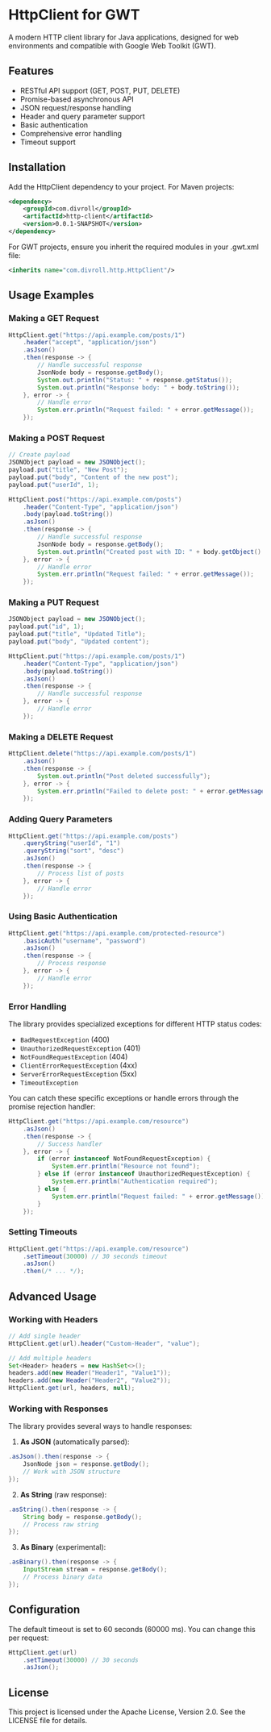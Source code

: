 # HttpClient for GWT

A modern HTTP client library for Java applications, designed for web environments and compatible with Google Web Toolkit (GWT).

## Features

- RESTful API support (GET, POST, PUT, DELETE)
- Promise-based asynchronous API
- JSON request/response handling
- Header and query parameter support
- Basic authentication
- Comprehensive error handling
- Timeout support

## Installation

Add the HttpClient dependency to your project. For Maven projects:

```xml
<dependency>
    <groupId>com.divroll</groupId>
    <artifactId>http-client</artifactId>
    <version>0.0.1-SNAPSHOT</version>
</dependency>
```

For GWT projects, ensure you inherit the required modules in your .gwt.xml file:

```xml
<inherits name="com.divroll.http.HttpClient"/>
```

## Usage Examples

### Making a GET Request

```java
HttpClient.get("https://api.example.com/posts/1")
    .header("accept", "application/json")
    .asJson()
    .then(response -> {
        // Handle successful response
        JsonNode body = response.getBody();
        System.out.println("Status: " + response.getStatus());
        System.out.println("Response body: " + body.toString());
    }, error -> {
        // Handle error
        System.err.println("Request failed: " + error.getMessage());
    });
```

### Making a POST Request

```java
// Create payload
JSONObject payload = new JSONObject();
payload.put("title", "New Post");
payload.put("body", "Content of the new post");
payload.put("userId", 1);

HttpClient.post("https://api.example.com/posts")
    .header("Content-Type", "application/json")
    .body(payload.toString())
    .asJson()
    .then(response -> {
        // Handle successful response
        JsonNode body = response.getBody();
        System.out.println("Created post with ID: " + body.getObject().getInt("id"));
    }, error -> {
        // Handle error
        System.err.println("Request failed: " + error.getMessage());
    });
```

### Making a PUT Request

```java
JSONObject payload = new JSONObject();
payload.put("id", 1);
payload.put("title", "Updated Title");
payload.put("body", "Updated content");

HttpClient.put("https://api.example.com/posts/1")
    .header("Content-Type", "application/json")
    .body(payload.toString())
    .asJson()
    .then(response -> {
        // Handle successful response
    }, error -> {
        // Handle error
    });
```

### Making a DELETE Request

```java
HttpClient.delete("https://api.example.com/posts/1")
    .asJson()
    .then(response -> {
        System.out.println("Post deleted successfully");
    }, error -> {
        System.err.println("Failed to delete post: " + error.getMessage());
    });
```

### Adding Query Parameters

```java
HttpClient.get("https://api.example.com/posts")
    .queryString("userId", "1")
    .queryString("sort", "desc")
    .asJson()
    .then(response -> {
        // Process list of posts
    }, error -> {
        // Handle error
    });
```

### Using Basic Authentication

```java
HttpClient.get("https://api.example.com/protected-resource")
    .basicAuth("username", "password")
    .asJson()
    .then(response -> {
        // Process response
    }, error -> {
        // Handle error
    });
```

### Error Handling

The library provides specialized exceptions for different HTTP status codes:

- `BadRequestException` (400)
- `UnauthorizedRequestException` (401)
- `NotFoundRequestException` (404)
- `ClientErrorRequestException` (4xx)
- `ServerErrorRequestException` (5xx)
- `TimeoutException`

You can catch these specific exceptions or handle errors through the promise rejection handler:

```java
HttpClient.get("https://api.example.com/resource")
    .asJson()
    .then(response -> {
        // Success handler
    }, error -> {
        if (error instanceof NotFoundRequestException) {
            System.err.println("Resource not found");
        } else if (error instanceof UnauthorizedRequestException) {
            System.err.println("Authentication required");
        } else {
            System.err.println("Request failed: " + error.getMessage());
        }
    });
```

### Setting Timeouts

```java
HttpClient.get("https://api.example.com/resource")
    .setTimeout(30000) // 30 seconds timeout
    .asJson()
    .then(/* ... */);
```

## Advanced Usage

### Working with Headers

```java
// Add single header
HttpClient.get(url).header("Custom-Header", "value");

// Add multiple headers
Set<Header> headers = new HashSet<>();
headers.add(new Header("Header1", "Value1"));
headers.add(new Header("Header2", "Value2"));
HttpClient.get(url, headers, null);
```

### Working with Responses

The library provides several ways to handle responses:

1. **As JSON** (automatically parsed):
```java
.asJson().then(response -> {
    JsonNode json = response.getBody();
    // Work with JSON structure
});
```

2. **As String** (raw response):
```java
.asString().then(response -> {
    String body = response.getBody();
    // Process raw string
});
```

3. **As Binary** (experimental):
```java
.asBinary().then(response -> {
    InputStream stream = response.getBody();
    // Process binary data
});
```

## Configuration

The default timeout is set to 60 seconds (60000 ms). You can change this per request:

```java
HttpClient.get(url)
    .setTimeout(30000) // 30 seconds
    .asJson();
```

## License

This project is licensed under the Apache License, Version 2.0. See the LICENSE file for details.
